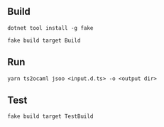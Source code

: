 ## Build

`dotnet tool install -g fake`

`fake build target Build`

## Run

`yarn ts2ocaml jsoo <input.d.ts> -o <output dir>`

## Test

`fake build target TestBuild`
